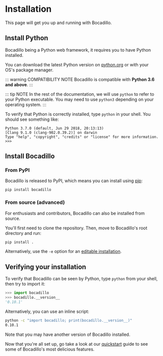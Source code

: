 # Installation

This page will get you up and running with Bocadillo.

## Install Python

Bocadillo being a Python web framework, it requires you to have Python installed.

You can download the latest Python version on [python.org](https://www.python.org/downloads/) or with your OS's package manager.

::: warning COMPATIBILITY NOTE
Bocadillo is compatible with **Python 3.6 and above**.
:::

::: tip NOTE
In the rest of the documentation, we will use `python` to refer to your Python executable. You may need to use `python3` depending on your operating system.
:::

To verify that Python is correctly installed, type `python` in your shell. You should see something like:

```
Python 3.7.0 (default, Jun 29 2018, 20:13:13) 
[Clang 9.1.0 (clang-902.0.39.2)] on darwin
Type "help", "copyright", "credits" or "license" for more information.
>>> 
```

## Install Bocadillo

### From PyPI

Bocadillo is released to PyPI, which means you can install using [pip](https://pip.pypa.io/en/stable/):

```bash
pip install bocadillo
```

### From source (advanced)

For enthusiasts and contributors, Bocadillo can also be installed from source.

You'll first need to clone the repository. Then, move to Bocadillo's root directory and run:

```bash
pip install .
```

Alternatively, use the `-e` option for an [editable installation](https://pip.pypa.io/en/stable/reference/pip_install/#editable-installs).

## Verifying your installation

To verify that Bocadillo can be seen by Python, type `python` from your shell, then try to import it:

```python
>>> import bocadillo
>>> bocadillo.__version__
'0.10.1'
```

Alternatively, you can use an inline script:
```bash
python -c "import bocadillo; print(bocadillo.__version__)"
0.10.1
```

Note that you may have another version of Bocadillo installed.

Now that you're all set up, go take a look at our [quickstart](./quickstart.md) guide to see some of Bocadillo's most delicious features.

